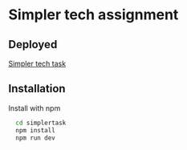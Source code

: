 
# Simpler tech assignment 


## Deployed

[Simpler tech task ](https://simpler-tech-tau.vercel.app/)


## Installation

Install with npm

```bash
  cd simplertask
  npm install
  npm run dev
```
    
